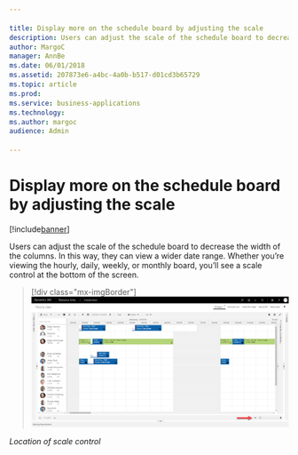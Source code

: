 ```yaml
---

title: Display more on the schedule board by adjusting the scale
description: Users can adjust the scale of the schedule board to decrease the width of the columns.
author: MargoC
manager: AnnBe
ms.date: 06/01/2018
ms.assetid: 207873e6-a4bc-4a0b-b517-d01cd3b65729
ms.topic: article
ms.prod: 
ms.service: business-applications
ms.technology: 
ms.author: margoc
audience: Admin

---
```

#  Display more on the schedule board by adjusting the scale




[!include[banner](../../includes/banner.md)]

Users can adjust the scale of the schedule board to decrease the width of the
columns. In this way, they can view a wider date range. Whether you’re viewing
the hourly, daily, weekly, or monthly board, you’ll see a scale control at the
bottom of the screen.

> [!div class="mx-imgBorder"] 
> ![Screenshot showing location of scale control](media/display-more-on-schedule-board-by-adjusting-scale-1.png "Screenshot showing location of scale control")
<!-- URS_6_Scale-control-on-hourly-board.png -->


*Location of scale control*
